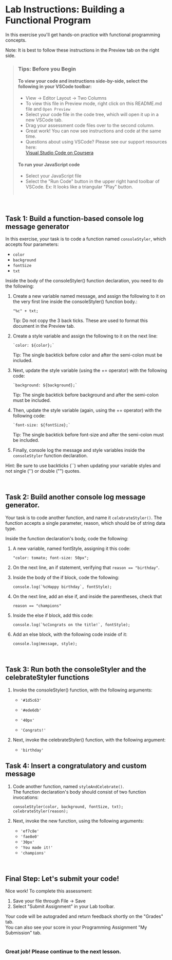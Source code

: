# Lab Instructions: Building a Functional Program

In this exercise you'll get hands-on practice with functional programming concepts.

Note: It is best to follow these instructions in the Preview tab on the right side.

> ### **Tips: Before you Begin**
> #### To view your code and instructions side-by-side, select the following in your VSCode toolbar:
> - View -> Editor Layout -> Two Columns
> - To view this file in Preview mode, right click on this README.md file and `Open Preview`
> - Select your code file in the code tree, which will open it up in a new VSCode tab.
> - Drag your assessment code files over to the second column. 
> - Great work! You can now see instructions and code at the same time. 
> - Questions about using VSCode? Please see our support resources here:  
    [Visual Studio Code on Coursera](https://www.coursera.org/learn/programming-with-javascript/supplement/roMvE/visual-studio-code-on-coursera)
> #### **To run your JavaScript code**
> - Select your JavaScript file
> - Select the "Run Code" button in the upper right hand toolbar of VSCode. Ex: It looks like a triangular "Play" button. <br><br>

<br>

## Task 1: Build a function-based console log message generator
In this exercise, your task is to code a function named `consoleStyler`, which accepts four parameters:
- `color`
- `background`
- `fontSize`
- `txt`

Inside the body of the consoleStyler() function declaration, you need to do the following:

1. Create a new variable named message, and assign the following to it on the very first line inside the consoleStyler() function body.: 
    ```
    "%c" + txt;
    ```

    Tip: Do not copy the 3 back ticks. These are used to format this document in the Preview tab.

2. Create a style variable and assign the following to it on the next line: 
    ```
    `color: ${color};`
    ```
	
	Tip: The single backtick before color and after the semi-colon must be included.

3. Next, update the style variable (using the += operator) with the following code: 
    ```
    `background: ${background};`
    ```
	
	Tip: The single backtick before background and after the semi-colon must be included.

4. Then, update the style variable (again, using the += operator) with the following code: 
    ```
    `font-size: ${fontSize};`
    ```
	
	Tip: The single backtick before font-size and after the semi-colon must be included.

5. Finally, console log the message and style variables inside the `consoleStyler` function declaration.

Hint: Be sure to use backticks (``) when updating your variable styles and not single ('') or double ("") quotes.

<br>

## Task 2: Build another console log message generator. 

Your task is to code another function, and name it `celebrateStyler()`. The function accepts a single parameter, reason, which should be of string data type.

Inside the function declaration's body, code the following: 

1. A new variable, named fontStyle, assigning it this code:
    ```
    "color: tomato; font-size: 50px";
    ```

2. On the next line, an if statement, verifying that `reason == "birthday"`. 

3. Inside the body of the if block, code the following: 
    ```
    console.log(`%cHappy birthday`, fontStyle);
    ```

4. On the next line, add an else if, and inside the parentheses, check that 
    ```
    reason == "champions"
    ```

5. Inside the else if block, add this code: 
    ```
    console.log(`%cCongrats on the title!`, fontStyle);
    ```

6. Add an else block, with the following code inside of it: 
    ```
    console.log(message, style);
    ```

<br>

## Task 3: Run both the consoleStyler and the celebrateStyler functions

1. Invoke the consoleStyler() function, with the following arguments:

    - `'#1d5c63'`

    - `'#ede6db'`

    - `'40px'`

    - `'Congrats!'`

2. Next, invoke the celebrateStyler() function, with the following argument:

    - `'birthday'`


## Task 4: Insert a congratulatory and custom message

1. Code another function, named `styleAndCelebrate()`.   
The function declaration's body should consist of two function invocations:
    ```
    consoleStyler(color, background, fontSize, txt);  
    celebrateStyler(reason);
    ```


2. Next, invoke the new function, using the following arguments:

    - `'ef7c8e'`
    - `'fae8e0'`
    - `'30px'`
    - `'You made it!'`
    - `'champions'`

<br>

## Final Step: Let's submit your code!
Nice work! To complete this assessment:
1. Save your file through File -> Save 
2. Select "Submit Assignment" in your Lab toolbar. 

Your code will be autograded and return feedback shortly on the "Grades" tab.  
You can also see your score in your Programming Assignment "My Submission" tab.
<br> <br> 

### Great job! Please continue to the next lesson.

